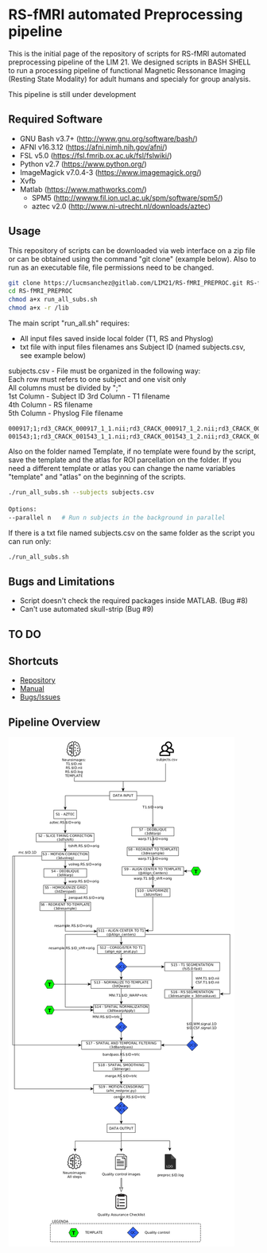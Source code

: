 # RS-fMRI automated Preprocessing pipeline

This is the initial page of the repository of scripts for RS-fMRI automated preprocessing pipeline of the LIM 21. We designed scripts in BASH SHELL to run a processing pipeline of functional Magnetic Ressonance Imaging (Resting State Modality) for adult humans and specialy for group analysis. 

This pipeline is still under development

## Required Software
  
- GNU Bash v3.7+ (http://www.gnu.org/software/bash/)
- AFNI v16.3.12 (https://afni.nimh.nih.gov/afni/)
- FSL v5.0 (https://fsl.fmrib.ox.ac.uk/fsl/fslwiki/)
- Python v2.7 (https://www.python.org/)
- ImageMagick  v7.0.4-3 (https://www.imagemagick.org/)
- Xvfb
- Matlab (https://www.mathworks.com/)  
    - SPM5 (http://wwww.fil.ion.ucl.ac.uk/spm/software/spm5/)  
    - aztec v2.0 (http://www.ni-utrecht.nl/downloads/aztec)  
   
## Usage
This repository of scripts can be downloaded via web interface on a zip file or can be obtained using the command "git clone" (example below). 
Also to run as an executable file, file permissions need to be changed. 
  
```bash
git clone https://lucmsanchez@gitlab.com/LIM21/RS-fMRI_PREPROC.git RS-fMRI_PROC # Your user password will be asked to access the repository
cd RS-fMRI_PREPROC
chmod a+x run_all_subs.sh
chmod a+x -r /lib
```
The main script "run_all.sh" requires:
- All input files saved inside local folder (T1, RS and Physlog)
- txt file with input files filenames ans Subject ID (named subjects.csv, see example below)

subjects.csv - File must be organized in the following way:  
Each row must refers to one subject and one visit only  
All columns must be divided by ";"  
1st Column - Subject ID 
3rd Column - T1 filename  
4th Column - RS filename  
5th Column - Physlog File filename  


```
000917;1;rd3_CRACK_000917_1_1.nii;rd3_CRACK_000917_1_2.nii;rd3_CRACK_000917_1_2.log
001543;1;rd3_CRACK_001543_1_1.nii;rd3_CRACK_001543_1_2.nii;rd3_CRACK_001543_1_2.log

```

Also on the folder named Template, if no template were found by the script, save the template and the atlas for ROI parcellation on the folder. If you need a different template or atlas you can change the name variables "template" and "atlas" on the beginning of the scripts.


```bash
./run_all_subs.sh --subjects subjects.csv

Options:
--parallel n   # Run n subjects in the background in parallel
```

If there is a txt file named subjects.csv on the same folder as the script you can run only:

```bash
./run_all_subs.sh 
```

## Bugs and Limitations 
    
- Script doesn't check the required packages inside MATLAB. (Bug #8)
- Can't use automated skull-strip (Bug #9)

## TO DO    
    

  
## Shortcuts
  
- [Repository](https://gitlab.com/LIM21/RS-fMRI_PREPROC/tree/master)
- [Manual](https://gitlab.com/LIM21/RS-fMRI_PREPROC/wikis/home)
- [Bugs/Issues](https://gitlab.com/LIM21/RS-fMRI_PREPROC/issues)



## Pipeline Overview  
    
  
  
  
![Etapas do protocolo][chart]

[chart]: chart/flowchart.jpg "Etapas do protocolo"
